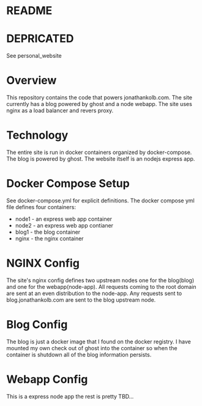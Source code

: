 README
======

DEPRICATED
===
See personal_website

Overview
========
This repository contains the code that powers jonathankolb.com. The site currently has
a blog powered by ghost and a node webapp. The site uses nginx as a load balancer
and revers proxy.

Technology
==========
The entire site is run in docker containers organized by docker-compose.
The blog is powered by ghost. The website itself is an nodejs express app.

Docker Compose Setup
====================
See docker-compose.yml for explicit definitions. The docker compose yml file defines
four containers:
 * node1 - an express web app container
 * node2 - an express web app contianer
 * blog1 - the blog container
 * nginx - the nginx container

NGINX Config
============
The site's nginx config defines two upstream nodes one for the blog(blog) and one for the
webapp(node-app). All requests coming to the root domain are sent at an even distribution to the node-app. Any requests sent to blog.jonathankolb.com are sent to the blog upstream node.

Blog Config
===========
The blog is just a docker image that I found on the docker registry. I have mounted
my own check out of ghost into the container so when the container is shutdown all of the
blog information persists.

Webapp Config
=============
This is a express node app the rest is pretty TBD...
